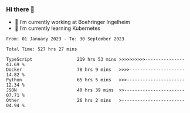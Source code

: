 ### Hi there 👋
- 🔭 I’m currently working at Boehringer Ingelheim
- 🌱 I’m currently learning Kubernetes

 
<!--START_SECTION:waka-->

```text
From: 01 January 2023 - To: 30 September 2023

Total Time: 527 hrs 27 mins

TypeScript                 219 hrs 53 mins >>>>>>>>>>---------------   41.69 %
Docker                     78 hrs 9 mins   >>>>---------------------   14.82 %
Python                     65 hrs 5 mins   >>>----------------------   12.34 %
JSON                       40 hrs 39 mins  >>-----------------------   07.71 %
Other                      26 hrs 2 mins   >------------------------   04.94 %
```

<!--END_SECTION:waka-->

 
